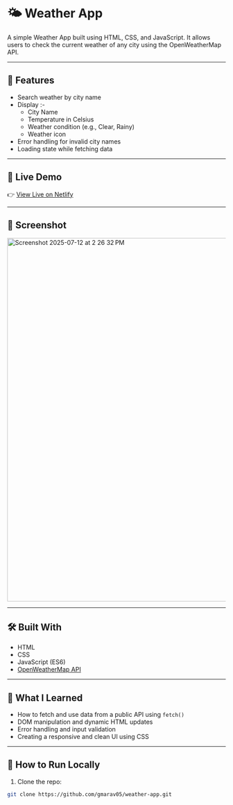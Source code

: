 # 🌤️ Weather App

A simple Weather App built using HTML, CSS, and JavaScript. It allows users to check the current weather of any city using the OpenWeatherMap API.

---

## 🚀 Features

- Search weather by city name
- Display :-
  - City Name
  - Temperature in Celsius
  - Weather condition (e.g., Clear, Rainy)
  - Weather icon
- Error handling for invalid city names
- Loading state while fetching data

---

## 🔗 Live Demo

👉 [View Live on Netlify](https://gm-weather-api.netlify.app/) 

---

## 📸 Screenshot

<img width="1464" height="838" alt="Screenshot 2025-07-12 at 2 26 32 PM" src="https://github.com/user-attachments/assets/4821671d-dade-4518-a21e-1cdcc208ef5d" />

---

## 🛠️ Built With

- HTML
- CSS
- JavaScript (ES6)
- [OpenWeatherMap API](https://openweathermap.org/api)

---

## 🧠 What I Learned

- How to fetch and use data from a public API using `fetch()`
- DOM manipulation and dynamic HTML updates
- Error handling and input validation
- Creating a responsive and clean UI using CSS

---

## 📁 How to Run Locally

1. Clone the repo:

```bash
git clone https://github.com/gmarav05/weather-app.git
